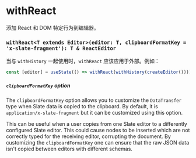 # withReact

添加 React 和 DOM 特定行为到编辑器。

### `withReact<T extends Editor>(editor: T, clipboardFormatKey = 'x-slate-fragment'): T & ReactEditor`

当与 `withHistory` 一起使用时，`withReact` 应该应用于外部。例如：

```typescript
const [editor] = useState(() => withReact(withHistory(createEditor())))
```

##### `clipboardFormatKey` option

The `clipboardFormatKey` option allows you to customize the `DataTransfer` type when Slate data is copied to the clipboard. By default, it is `application/x-slate-fragment` but it can be customized using this option.

This can be useful when a user copies from one Slate editor to a differently configured Slate editor. This could cause nodes to be inserted which are not correctly typed for the receiving editor, corrupting the document. By customizing the `clipboardFormatKey` one can ensure that the raw JSON data isn't copied between editors with different schemas.
